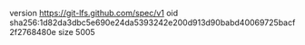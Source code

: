 version https://git-lfs.github.com/spec/v1
oid sha256:1d82da3dbc5e690e24da5393242e200d913d90babd40069725bacf2f2768480e
size 5005
